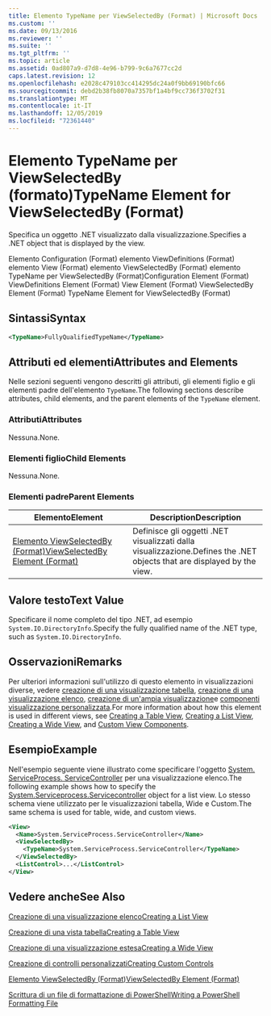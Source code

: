 ```yaml
---
title: Elemento TypeName per ViewSelectedBy (Format) | Microsoft Docs
ms.custom: ''
ms.date: 09/13/2016
ms.reviewer: ''
ms.suite: ''
ms.tgt_pltfrm: ''
ms.topic: article
ms.assetid: 0ad807a9-d7d8-4e96-b799-9c6a7677cc2d
caps.latest.revision: 12
ms.openlocfilehash: e2028c479103cc414295dc24a0f9bb69190bfc66
ms.sourcegitcommit: debd2b38fb8070a7357bf1a4bf9cc736f3702f31
ms.translationtype: MT
ms.contentlocale: it-IT
ms.lasthandoff: 12/05/2019
ms.locfileid: "72361440"
---
```

# <a name="typename-element-for-viewselectedby-format"></a><span data-ttu-id="939b7-102">Elemento TypeName per ViewSelectedBy (formato)</span><span class="sxs-lookup"><span data-stu-id="939b7-102">TypeName Element for ViewSelectedBy (Format)</span></span>

<span data-ttu-id="939b7-103">Specifica un oggetto .NET visualizzato dalla visualizzazione.</span><span class="sxs-lookup"><span data-stu-id="939b7-103">Specifies a .NET object that is displayed by the view.</span></span>

<span data-ttu-id="939b7-104">Elemento Configuration (Format) elemento ViewDefinitions (Format) elemento View (Format) elemento ViewSelectedBy (Format) elemento TypeName per ViewSelectedBy (Format)</span><span class="sxs-lookup"><span data-stu-id="939b7-104">Configuration Element (Format) ViewDefinitions Element (Format) View Element (Format) ViewSelectedBy Element (Format) TypeName Element for ViewSelectedBy (Format)</span></span>

## <a name="syntax"></a><span data-ttu-id="939b7-105">Sintassi</span><span class="sxs-lookup"><span data-stu-id="939b7-105">Syntax</span></span>

```xml
<TypeName>FullyQualifiedTypeName</TypeName>
```

## <a name="attributes-and-elements"></a><span data-ttu-id="939b7-106">Attributi ed elementi</span><span class="sxs-lookup"><span data-stu-id="939b7-106">Attributes and Elements</span></span>

<span data-ttu-id="939b7-107">Nelle sezioni seguenti vengono descritti gli attributi, gli elementi figlio e gli elementi padre dell'elemento `TypeName`.</span><span class="sxs-lookup"><span data-stu-id="939b7-107">The following sections describe attributes, child elements, and the parent elements of the `TypeName` element.</span></span>

### <a name="attributes"></a><span data-ttu-id="939b7-108">Attributi</span><span class="sxs-lookup"><span data-stu-id="939b7-108">Attributes</span></span>

<span data-ttu-id="939b7-109">Nessuna.</span><span class="sxs-lookup"><span data-stu-id="939b7-109">None.</span></span>

### <a name="child-elements"></a><span data-ttu-id="939b7-110">Elementi figlio</span><span class="sxs-lookup"><span data-stu-id="939b7-110">Child Elements</span></span>

<span data-ttu-id="939b7-111">Nessuna.</span><span class="sxs-lookup"><span data-stu-id="939b7-111">None.</span></span>

### <a name="parent-elements"></a><span data-ttu-id="939b7-112">Elementi padre</span><span class="sxs-lookup"><span data-stu-id="939b7-112">Parent Elements</span></span>

|<span data-ttu-id="939b7-113">Elemento</span><span class="sxs-lookup"><span data-stu-id="939b7-113">Element</span></span>|<span data-ttu-id="939b7-114">Description</span><span class="sxs-lookup"><span data-stu-id="939b7-114">Description</span></span>|
|-------------|-----------------|
|[<span data-ttu-id="939b7-115">Elemento ViewSelectedBy (Format)</span><span class="sxs-lookup"><span data-stu-id="939b7-115">ViewSelectedBy Element (Format)</span></span>](./viewselectedby-element-format.md)|<span data-ttu-id="939b7-116">Definisce gli oggetti .NET visualizzati dalla visualizzazione.</span><span class="sxs-lookup"><span data-stu-id="939b7-116">Defines the .NET objects that are displayed by the view.</span></span>|

## <a name="text-value"></a><span data-ttu-id="939b7-117">Valore testo</span><span class="sxs-lookup"><span data-stu-id="939b7-117">Text Value</span></span>

<span data-ttu-id="939b7-118">Specificare il nome completo del tipo .NET, ad esempio `System.IO.DirectoryInfo`.</span><span class="sxs-lookup"><span data-stu-id="939b7-118">Specify the fully qualified name of the .NET type, such as `System.IO.DirectoryInfo`.</span></span>

## <a name="remarks"></a><span data-ttu-id="939b7-119">Osservazioni</span><span class="sxs-lookup"><span data-stu-id="939b7-119">Remarks</span></span>

<span data-ttu-id="939b7-120">Per ulteriori informazioni sull'utilizzo di questo elemento in visualizzazioni diverse, vedere [creazione di una visualizzazione tabella](./creating-a-table-view.md), [creazione di una visualizzazione elenco](./creating-a-list-view.md), [creazione di un'ampia visualizzazione](./creating-a-wide-view.md)e [componenti visualizzazione personalizzata](./creating-custom-controls.md).</span><span class="sxs-lookup"><span data-stu-id="939b7-120">For more information about how this element is used in different views, see [Creating a Table View](./creating-a-table-view.md), [Creating a List View](./creating-a-list-view.md), [Creating a Wide View](./creating-a-wide-view.md), and [Custom View Components](./creating-custom-controls.md).</span></span>

## <a name="example"></a><span data-ttu-id="939b7-121">Esempio</span><span class="sxs-lookup"><span data-stu-id="939b7-121">Example</span></span>

<span data-ttu-id="939b7-122">Nell'esempio seguente viene illustrato come specificare l'oggetto [System. ServiceProcess. ServiceController](/dotnet/api/System.ServiceProcess.ServiceController) per una visualizzazione elenco.</span><span class="sxs-lookup"><span data-stu-id="939b7-122">The following example shows how to specify the [System.Serviceprocess.Servicecontroller](/dotnet/api/System.ServiceProcess.ServiceController) object for a list view.</span></span> <span data-ttu-id="939b7-123">Lo stesso schema viene utilizzato per le visualizzazioni tabella, Wide e Custom.</span><span class="sxs-lookup"><span data-stu-id="939b7-123">The same schema is used for table, wide, and custom views.</span></span>

```xml
<View>
  <Name>System.ServiceProcess.ServiceController</Name>
  <ViewSelectedBy>
    <TypeName>System.ServiceProcess.ServiceController</TypeName>
  </ViewSelectedBy>
  <ListControl>...</ListControl>
</View>
```

## <a name="see-also"></a><span data-ttu-id="939b7-124">Vedere anche</span><span class="sxs-lookup"><span data-stu-id="939b7-124">See Also</span></span>

[<span data-ttu-id="939b7-125">Creazione di una visualizzazione elenco</span><span class="sxs-lookup"><span data-stu-id="939b7-125">Creating a List View</span></span>](./creating-a-list-view.md)

[<span data-ttu-id="939b7-126">Creazione di una vista tabella</span><span class="sxs-lookup"><span data-stu-id="939b7-126">Creating a Table View</span></span>](./creating-a-table-view.md)

[<span data-ttu-id="939b7-127">Creazione di una visualizzazione estesa</span><span class="sxs-lookup"><span data-stu-id="939b7-127">Creating a Wide View</span></span>](./creating-a-wide-view.md)

[<span data-ttu-id="939b7-128">Creazione di controlli personalizzati</span><span class="sxs-lookup"><span data-stu-id="939b7-128">Creating Custom Controls</span></span>](./creating-custom-controls.md)

[<span data-ttu-id="939b7-129">Elemento ViewSelectedBy (Format)</span><span class="sxs-lookup"><span data-stu-id="939b7-129">ViewSelectedBy Element (Format)</span></span>](./viewselectedby-element-format.md)

[<span data-ttu-id="939b7-130">Scrittura di un file di formattazione di PowerShell</span><span class="sxs-lookup"><span data-stu-id="939b7-130">Writing a PowerShell Formatting File</span></span>](./writing-a-powershell-formatting-file.md)
